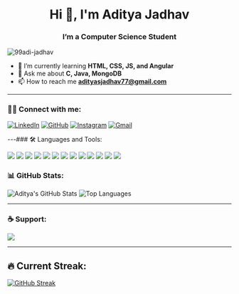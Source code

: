 <h1 align="center">Hi 👋, I'm Aditya Jadhav</h1>
<h3 align="center">I’m a Computer Science Student</h3>

<p align="left"> <img src="https://komarev.com/ghpvc/?username=99adi-jadhav&label=Profile%20views&color=0e75b6&style=flat" alt="99adi-jadhav" /> </p>

- 🌱 I’m currently learning **HTML, CSS, JS, and Angular**
- 💬 Ask me about **C, Java, MongoDB**
- 📫 How to reach me **adityasjadhav77@gmail.com**

---

### 🧑‍💻 Connect with me:

[![LinkedIn](https://img.shields.io/badge/LinkedIn-blue?logo=linkedin&style=for-the-badge)](https://www.linkedin.com/in/aditya-jadhav-549063249/)
[![GitHub](https://img.shields.io/badge/GitHub-black?logo=github&style=for-the-badge)](https://github.com/99adi-jadhav)
[![Instagram](https://img.shields.io/badge/Instagram-purple?logo=instagram&style=for-the-badge)](https://www.instagram.com/the_adi_jadhav/)
[![Gmail](https://img.shields.io/badge/Gmail-red?logo=gmail&style=for-the-badge)](mailto:adityasjadhav77@gmail.com)

---### 🛠️ Languages and Tools:

<p align="left">
  <img src="https://img.shields.io/badge/HTML5-E34F26?style=for-the-badge&logo=html5&logoColor=white" />
  <img src="https://img.shields.io/badge/CSS3-1572B6?style=for-the-badge&logo=css3&logoColor=white" />
  <img src="https://img.shields.io/badge/JavaScript-F7DF1E?style=for-the-badge&logo=javascript&logoColor=black" />
  <img src="https://img.shields.io/badge/Java-007396?style=for-the-badge&logo=java&logoColor=white" />
  <img src="https://img.shields.io/badge/Spring%20Boot-6DB33F?style=for-the-badge&logo=springboot&logoColor=white" />
  <img src="https://img.shields.io/badge/MongoDB-47A248?style=for-the-badge&logo=mongodb&logoColor=white" />
  <img src="https://img.shields.io/badge/MySQL-4479A1?style=for-the-badge&logo=mysql&logoColor=white" />
  <img src="https://img.shields.io/badge/Postman-FF6C37?style=for-the-badge&logo=postman&logoColor=white" />
  <img src="https://img.shields.io/badge/Linux-FCC624?style=for-the-badge&logo=linux&logoColor=black" />
  <img src="https://img.shields.io/badge/Git-F05032?style=for-the-badge&logo=git&logoColor=white" />
  <img src="https://img.shields.io/badge/C-A8B9CC?style=for-the-badge&logo=c&logoColor=white" />
  <img src="https://img.shields.io/badge/C++-00599C?style=for-the-badge&logo=c%2B%2B&logoColor=white" />
  <img src="https://img.shields.io/badge/Visual%20Studio%20Code-007ACC?style=for-the-badge&logo=visualstudiocode&logoColor=white" />
</p>



### 📊 GitHub Stats:

![Aditya's GitHub Stats](https://github-readme-stats.vercel.app/api?username=99adi-jadhav&show_icons=true&theme=radical)
![Top Languages](https://github-readme-stats.vercel.app/api/top-langs/?username=99adi-jadhav&layout=compact&theme=radical)

---

### ☕ Support:

<a href="https://www.buymeacoffee.com/yourusername" target="_blank">
  <img src="https://img.shields.io/badge/-Buy%20me%20a%20coffee-yellow?style=for-the-badge&logo=buy-me-a-coffee&logoColor=black">
</a>

---

## 🔥 Current Streak:

[![GitHub Streak](https://github-readme-streak-stats.herokuapp.com/?user=99adi-jadhav&theme=radical)](https://git.io/streak-stats)
